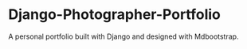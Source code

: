 # Django-Photographer-Portfolio
A personal portfolio built with Django and designed with Mdbootstrap.
